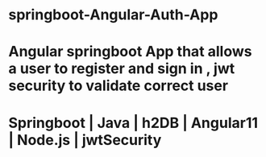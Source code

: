 # springboot-Angular-Auth-App
# Angular springboot App that allows a user to register and sign in , jwt security to validate correct user
# Springboot  | Java  | h2DB  |  Angular11  | Node.js  | jwtSecurity
